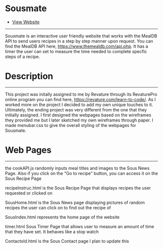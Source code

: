 # Sousmate 
* [View Website](https://axb157030.github.io/Sousmate/SousIndex.html)
___
Sousmate is an interactive user friendly website that works with the MealDB API to send users recipes in a step by step manner upon request. You can find the MealDB API here, https://www.themealdb.com/api.php. It has a timer the user can set to measure the time needed to complete specfic steps of a recipe. 

# Description
---
This project was initally assigned to me by Revature through its RevaturePro online program you can find here, https://revature.com/learn-to-code/. As I worked more on the project I decided to add my own unique touches to it. Ultimately, the ending project was very different from the one that they initially assigned. I first designed the webpages based on the wireframes they provided me but I later sketched my own wireframes through paper. I made menubar.css to give the overall styling of the webpages for Sousmate.

# Web Pages 
---

the cookAPI.js randomly inputs meal titles and images to the Sous News Page. Also if you click on the "Go to recipe"  button, you can access it on the Sous Recipe Page

recipeInstruc.html is the Sous Recipe Page that displays recipes the user requested or clicked on

SousHome.html is the Sous News page displaying pictures of random recipes the user can click on to find out the recipe of

SousIndex.html represents the home page of the website

timer.html Sous Timer Page that allows user to measure an amount of time that they have set. It behaves like a stop watch 

Contactold.html is the Sous Contact page I plan to update this

